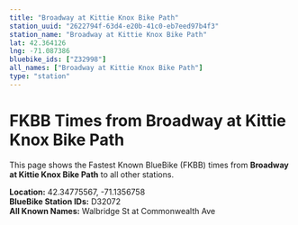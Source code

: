```yaml
---
title: "Broadway at Kittie Knox Bike Path"
station_uuid: "2622794f-63d4-e20b-41c0-eb7eed97b4f3"
station_name: "Broadway at Kittie Knox Bike Path"
lat: 42.364126
lng: -71.087386
bluebike_ids: ["Z32998"]
all_names: ["Broadway at Kittie Knox Bike Path"]
type: "station"
---
```


# FKBB Times from Broadway at Kittie Knox Bike Path

This page shows the Fastest Known BlueBike (FKBB) times from **Broadway at Kittie Knox Bike Path** to all other stations.

**Location:** 42.34775567, -71.1356758  
**BlueBike Station IDs:** D32072  
**All Known Names:** Walbridge St at Commonwealth Ave

